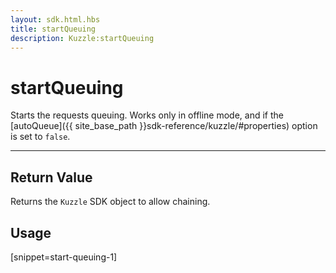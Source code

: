 ```yaml
---
layout: sdk.html.hbs
title: startQueuing
description: Kuzzle:startQueuing
---
```

  

# startQueuing
Starts the requests queuing. Works only in offline mode, and if the [autoQueue]({{ site_base_path }}sdk-reference/kuzzle/#properties) option is set to `false`.

---

## Return Value

Returns the `Kuzzle` SDK object to allow chaining.

## Usage

[snippet=start-queuing-1]
